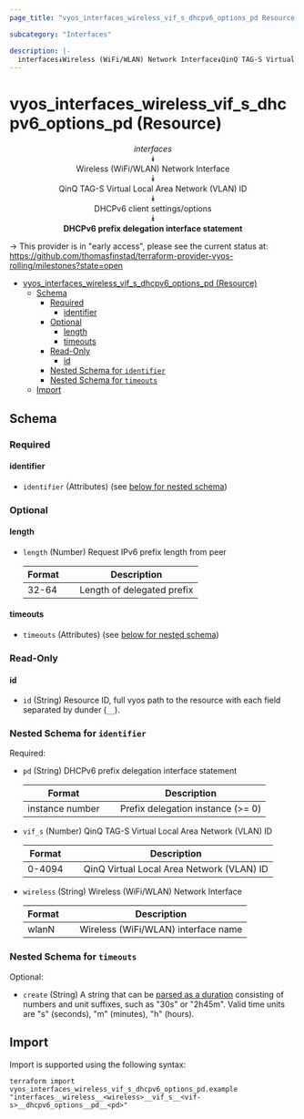 ```yaml
---
page_title: "vyos_interfaces_wireless_vif_s_dhcpv6_options_pd Resource - vyos"

subcategory: "Interfaces"

description: |-
  interfaces⯯Wireless (WiFi/WLAN) Network Interface⯯QinQ TAG-S Virtual Local Area Network (VLAN) ID⯯DHCPv6 client settings/options⯯DHCPv6 prefix delegation interface statement
---
```


# vyos_interfaces_wireless_vif_s_dhcpv6_options_pd (Resource)
<center>


*interfaces*  
⯯  
Wireless (WiFi/WLAN) Network Interface  
⯯  
QinQ TAG-S Virtual Local Area Network (VLAN) ID  
⯯  
DHCPv6 client settings/options  
⯯  
**DHCPv6 prefix delegation interface statement**


</center>

-> This provider is in "early access", please see the current status at: https://github.com/thomasfinstad/terraform-provider-vyos-rolling/milestones?state=open

<!--TOC-->

- [vyos_interfaces_wireless_vif_s_dhcpv6_options_pd (Resource)](#vyos_interfaces_wireless_vif_s_dhcpv6_options_pd-resource)
  - [Schema](#schema)
    - [Required](#required)
      - [identifier](#identifier)
    - [Optional](#optional)
      - [length](#length)
      - [timeouts](#timeouts)
    - [Read-Only](#read-only)
      - [id](#id)
    - [Nested Schema for `identifier`](#nested-schema-for-identifier)
    - [Nested Schema for `timeouts`](#nested-schema-for-timeouts)
  - [Import](#import)

<!--TOC-->

<!-- schema generated by tfplugindocs -->
## Schema

### Required

#### identifier
- `identifier` (Attributes) (see [below for nested schema](#nestedatt--identifier))

### Optional

#### length
- `length` (Number) Request IPv6 prefix length from peer

    |  Format  &emsp;|  Description                 |
    |----------|------------------------------|
    |  32-64   &emsp;|  Length of delegated prefix  |
#### timeouts
- `timeouts` (Attributes) (see [below for nested schema](#nestedatt--timeouts))

### Read-Only

#### id
- `id` (String) Resource ID, full vyos path to the resource with each field separated by dunder (`__`).

<a id="nestedatt--identifier"></a>
### Nested Schema for `identifier`

Required:

- `pd` (String) DHCPv6 prefix delegation interface statement

    |  Format           &emsp;|  Description                        |
    |-------------------|-------------------------------------|
    |  instance number  &emsp;|  Prefix delegation instance (&gt;= 0)  |
- `vif_s` (Number) QinQ TAG-S Virtual Local Area Network (VLAN) ID

    |  Format  &emsp;|  Description                                |
    |----------|---------------------------------------------|
    |  0-4094  &emsp;|  QinQ Virtual Local Area Network (VLAN) ID  |
- `wireless` (String) Wireless (WiFi/WLAN) Network Interface

    |  Format  &emsp;|  Description                          |
    |----------|---------------------------------------|
    |  wlanN   &emsp;|  Wireless (WiFi/WLAN) interface name  |


<a id="nestedatt--timeouts"></a>
### Nested Schema for `timeouts`

Optional:

- `create` (String) A string that can be [parsed as a duration](https://pkg.go.dev/time#ParseDuration) consisting of numbers and unit suffixes, such as &#34;30s&#34; or &#34;2h45m&#34;. Valid time units are &#34;s&#34; (seconds), &#34;m&#34; (minutes), &#34;h&#34; (hours).

## Import

Import is supported using the following syntax:

```shell
terraform import vyos_interfaces_wireless_vif_s_dhcpv6_options_pd.example "interfaces__wireless__<wireless>__vif_s__<vif-s>__dhcpv6_options__pd__<pd>"
```
